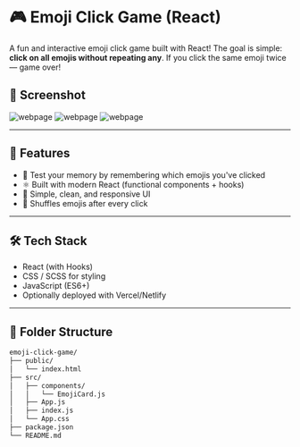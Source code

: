 
# 🎮 Emoji Click Game (React)

A fun and interactive emoji click game built with React! The goal is simple: **click on all emojis without repeating any**. If you click the same emoji twice — game over!




## 📸 Screenshot

![webpage](https://github.com/yourusername/your-repo-name/blob/main/screenshots/emoji-game-1.png)
![webpage](https://github.com/yourusername/your-repo-name/blob/main/screenshots/emoji-game-2.png)
![webpage](https://github.com/yourusername/your-repo-name/blob/main/screenshots/emoji-game-responsive.png)

---

## 🚀 Features

- 🧠 Test your memory by remembering which emojis you've clicked
- ⚛️ Built with modern React (functional components + hooks)
- 🎨 Simple, clean, and responsive UI
- 🔁 Shuffles emojis after every click

---

## 🛠️ Tech Stack

- React (with Hooks)
- CSS / SCSS for styling
- JavaScript (ES6+)
- Optionally deployed with Vercel/Netlify

---

## 📂 Folder Structure

```bash
emoji-click-game/
├── public/
│   └── index.html
├── src/
│   ├── components/
│   │   └── EmojiCard.js
│   ├── App.js
│   ├── index.js
│   └── App.css
├── package.json
└── README.md

